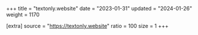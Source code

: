 +++
title = "textonly.website"
date = "2023-01-31"
updated = "2024-01-26"
weight = 1170

[extra]
source = "https://textonly.website"
ratio = 100
size = 1
+++

